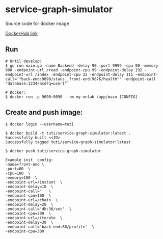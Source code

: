 # service-graph-simulator
Source code for docker image

[DockerHub link](https://hub.docker.com/repository/docker/tuti/service-graph-simulator "DH: tuti/service-graph-simulator")

## Run
```
# Until develop:
$ go run main.go -name Backend -delay 90 -port 9999 -cpu 90 -memory 900 -endpoint-url /read -endpoint-cpu 99 -endpoint-delay 192 -endpoint-url /index -endpoint-cpu 22 -endpoint-delay 111 -endpoint-call='"back-end:9898/staus__front-end:9876/health"' -endpoint-call "database:1234/asd?q=user1" 

# Docker: 
$ docker run -p 9090:9090 --rm my-onlab /app/main [CONFIG]
```

## Create and push image:
```
$ docker login --username=tuti

$ docker build -t tuti/service-graph-simulator:latest .
Successfully built <<ID>
Successfully tagged tuti/service-graph-simulator:latest

$ docker push tuti/service-graph-simulator 
```

```
Example init  config: 
-name=front-end \
-port=80  \
-cpu=100  \
-memory=100  \
-endpoint-url=/instant  \
-endpoint-delay=10  \
-endpoint-call=''  \
-endpoint-cpu=100  \
-endpoint-url=/chain  \
-endpoint-delay=20  \
-endpoint-call='db:36/set'  \
-endpoint-cpu=200  \
-endpoint-url=/iterate  \
-endpoint-delay=30  \
-endpoint-call='back-end:80/profile'  \
-endpoint-cpu=300

```
